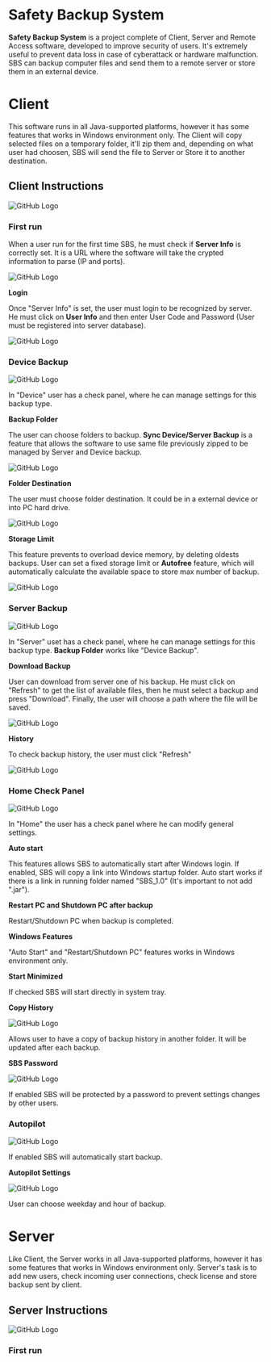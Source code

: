 # Safety Backup System

**Safety Backup System** is a project complete of Client, Server and Remote Access software, developed to improve security of users. It's extremely useful to prevent data loss in case of cyberattack or hardware malfunction. SBS can backup computer files and send them to a remote server or store them in an external device.


# Client
This software runs in all Java-supported platforms, however it has some features that works in Windows environment only. The Client will copy selected files on a temporary folder, it'll zip them and, depending on what user had choosen, SBS will send the file to Server or Store it to another destination.


## Client Instructions
![GitHub Logo](pictures/home.png)
### First run
When a user run for the first time SBS, he must check if  **Server Info** is correctly set. It is a URL where the software will take the crypted information to parse (IP and ports).

![GitHub Logo](pictures/server_info.png)

**Login**

Once "Server Info" is set, the user must login to be recognized by server. He must click on **User Info** and then enter User Code and Password (User must be registered into server database).

![GitHub Logo](pictures/user_info.png)

### Device Backup

![GitHub Logo](pictures/device_backup.png)

In "Device" user has a check panel, where he can manage settings for this backup type.

**Backup Folder**

The user can choose folders to backup. **Sync Device/Server Backup** is a feature that allows the software to use same file previously zipped to be managed by Server and Device backup.

![GitHub Logo](pictures/folder_backup.png)

**Folder Destination**

The user must choose folder destination. It could be in a external device or into PC hard drive.

![GitHub Logo](pictures/folder_destination.png)

**Storage Limit**

This feature prevents to overload device memory, by deleting oldests backups. User can set a fixed storage limit or **Autofree** feature, which will automatically calculate the available space to store max number of backup.

![GitHub Logo](pictures/storage_limit.png)

### Server Backup

![GitHub Logo](pictures/server_backup.png)

In "Server" uset has a check panel, where he can manage settings for this backup type.
**Backup Folder** works like "Device Backup".

**Download Backup**

User can download from server one of his backup. He must click on "Refresh" to get the list of available files, then he must select a backup and press "Download". Finally, the user will choose a path where the file will be saved.

![GitHub Logo](pictures/download_backup.png)


**History**

To check backup history, the user must click "Refresh"

![GitHub Logo](pictures/history.png)


### Home Check Panel

![GitHub Logo](pictures/home_check_panel.png)

In "Home" the user has a check panel where he can modify general settings.

**Auto start**

This features allows SBS to automatically start after Windows login. If enabled, SBS will copy a link into Windows startup folder. Auto start works if there is a link in running folder named "SBS_1.0" (It's important to not add ".jar").

**Restart PC and Shutdown PC after backup**

Restart/Shutdown PC when backup is completed.

**Windows Features**

"Auto Start" and "Restart/Shutdown PC" features works in Windows environment only.

**Start Minimized**

If checked SBS will start directly in system tray.

**Copy History**

![GitHub Logo](pictures/copyhistory.png)

Allows user to have a copy of backup history in another folder. It will be updated after each backup.

**SBS Password**

![GitHub Logo](pictures/newpassword.png)

If enabled SBS will be protected by a password to prevent settings changes by other users.


### Autopilot

![GitHub Logo](pictures/autopilot.png)

If enabled SBS will automatically start backup.

**Autopilot Settings**

![GitHub Logo](pictures/autopilot_settings.png)

User can choose weekday and hour of backup.



# Server
Like Client, the Server works in all Java-supported platforms, however it has some features that works in Windows environment only. Server's task is to add new users, check incoming user connections, check license and store backup sent by client.

## Server Instructions
![GitHub Logo](pictures/server_home.png)
### First run

